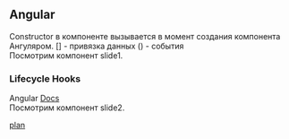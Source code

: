 <h2>Angular</h2>

<div>
Constructor в компоненте вызывается в момент создания компонента Ангуляром.
[] - привязка данных
() - события

<br/>
Посмотрим компонент slide1.
</div>

<h3>Lifecycle Hooks</h3>
<div>
Angular <a href="https://angular.io/guide/lifecycle-hooks">Docs</a>

<br/>
Посмотрим компонент slide2.
</div>


<a href="00.md">plan</a>
